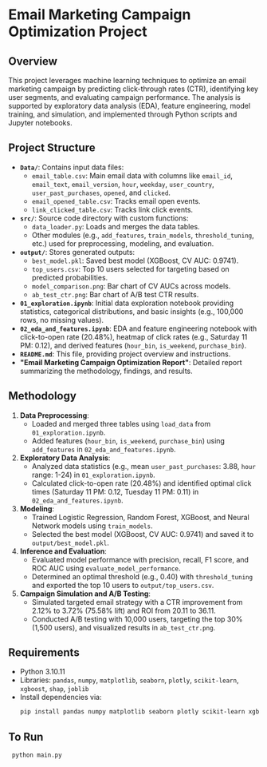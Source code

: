 # Email Marketing Campaign Optimization Project

## Overview
This project leverages machine learning techniques to optimize an email marketing campaign by predicting click-through rates (CTR), identifying key user segments, and evaluating campaign performance. The analysis is supported by exploratory data analysis (EDA), feature engineering, model training, and simulation, and implemented through Python scripts and Jupyter notebooks.

## Project Structure
- **`Data/`**: Contains input data files:
  - `email_table.csv`: Main email data with columns like `email_id`, `email_text`, `email_version`, `hour`, `weekday`, `user_country`, `user_past_purchases`, `opened`, and `clicked`.
  - `email_opened_table.csv`: Tracks email open events.
  - `link_clicked_table.csv`: Tracks link click events.
- **`src/`**: Source code directory with custom functions:
  - `data_loader.py`: Loads and merges the data tables.
  - Other modules (e.g., `add_features`, `train_models`, `threshold_tuning`, etc.) used for preprocessing, modeling, and evaluation.
- **`output/`**: Stores generated outputs:
  - `best_model.pkl`: Saved best model (XGBoost, CV AUC: 0.9741).
  - `top_users.csv`: Top 10 users selected for targeting based on predicted probabilities.
  - `model_comparison.png`: Bar chart of CV AUCs across models.
  - `ab_test_ctr.png`: Bar chart of A/B test CTR results.
- **`01_exploration.ipynb`**: Initial data exploration notebook providing statistics, categorical distributions, and basic insights (e.g., 100,000 rows, no missing values).
- **`02_eda_and_features.ipynb`**: EDA and feature engineering notebook with click-to-open rate (20.48%), heatmap of click rates (e.g., Saturday 11 PM: 0.12), and derived features (`hour_bin`, `is_weekend`, `purchase_bin`).
- **`README.md`**: This file, providing project overview and instructions.
- **"Email Marketing Campaign Optimization Report"**: Detailed report summarizing the methodology, findings, and results.

## Methodology
1. **Data Preprocessing**:
   - Loaded and merged three tables using `load_data` from `01_exploration.ipynb`.
   - Added features (`hour_bin`, `is_weekend`, `purchase_bin`) using `add_features` in `02_eda_and_features.ipynb`.
2. **Exploratory Data Analysis**:
   - Analyzed data statistics (e.g., mean `user_past_purchases`: 3.88, `hour` range: 1-24) in `01_exploration.ipynb`.
   - Calculated click-to-open rate (20.48%) and identified optimal click times (Saturday 11 PM: 0.12, Tuesday 11 PM: 0.11) in `02_eda_and_features.ipynb`.
3. **Modeling**:
   - Trained Logistic Regression, Random Forest, XGBoost, and Neural Network models using `train_models`.
   - Selected the best model (XGBoost, CV AUC: 0.9741) and saved it to `output/best_model.pkl`.
4. **Inference and Evaluation**:
   - Evaluated model performance with precision, recall, F1 score, and ROC AUC using `evaluate_model_performance`.
   - Determined an optimal threshold (e.g., 0.40) with `threshold_tuning` and exported the top 10 users to `output/top_users.csv`.
5. **Campaign Simulation and A/B Testing**:
   - Simulated targeted email strategy with a CTR improvement from 2.12% to 3.72% (75.58% lift) and ROI from 20.11 to 36.11.
   - Conducted A/B testing with 10,000 users, targeting the top 30% (1,500 users), and visualized results in `ab_test_ctr.png`.

## Requirements
- Python 3.10.11
- Libraries: `pandas`, `numpy`, `matplotlib`, `seaborn`, `plotly`, `scikit-learn`, `xgboost`, `shap`, `joblib`
- Install dependencies via:
  ```bash
  pip install pandas numpy matplotlib seaborn plotly scikit-learn xgboost shap joblib
## To Run
     python main.py
